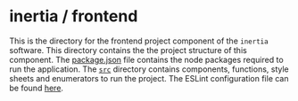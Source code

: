 # inertia / frontend

This is the directory for the frontend project component of the `inertia` software. This directory contains the the project structure of this component. The [package.json](https://gitlab.com/sc20aim/inertia/-/blob/main/frontend/package.json) file contains the node packages required to run the application. The [`src`](https://gitlab.com/sc20aim/inertia/-/tree/main/frontend/src) directory contains components, functions, style sheets and enumerators to run the project. The ESLint configuration file can be found [here](https://gitlab.com/sc20aim/inertia/-/blob/main/frontend/.eslintrc.json).
